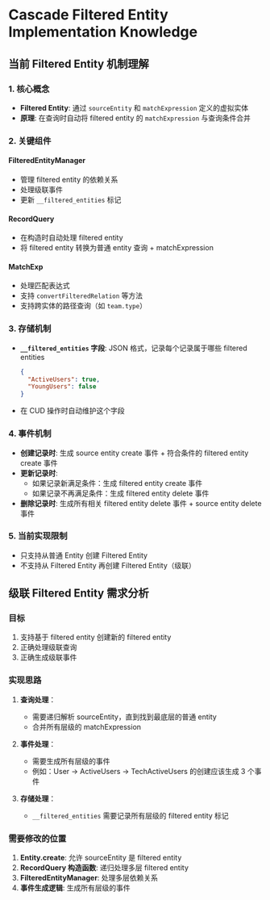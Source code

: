 # Cascade Filtered Entity Implementation Knowledge

## 当前 Filtered Entity 机制理解

### 1. 核心概念

- **Filtered Entity**: 通过 `sourceEntity` 和 `matchExpression` 定义的虚拟实体
- **原理**: 在查询时自动将 filtered entity 的 `matchExpression` 与查询条件合并

### 2. 关键组件

#### FilteredEntityManager
- 管理 filtered entity 的依赖关系
- 处理级联事件
- 更新 `__filtered_entities` 标记

#### RecordQuery
- 在构造时自动处理 filtered entity
- 将 filtered entity 转换为普通 entity 查询 + matchExpression

#### MatchExp
- 处理匹配表达式
- 支持 `convertFilteredRelation` 等方法
- 支持跨实体的路径查询（如 `team.type`）

### 3. 存储机制

- **`__filtered_entities` 字段**: JSON 格式，记录每个记录属于哪些 filtered entities
  ```json
  {
    "ActiveUsers": true,
    "YoungUsers": false
  }
  ```
- 在 CUD 操作时自动维护这个字段

### 4. 事件机制

- **创建记录时**: 生成 source entity create 事件 + 符合条件的 filtered entity create 事件
- **更新记录时**: 
  - 如果记录新满足条件：生成 filtered entity create 事件
  - 如果记录不再满足条件：生成 filtered entity delete 事件
- **删除记录时**: 生成所有相关 filtered entity delete 事件 + source entity delete 事件

### 5. 当前实现限制

- 只支持从普通 Entity 创建 Filtered Entity
- 不支持从 Filtered Entity 再创建 Filtered Entity（级联）

## 级联 Filtered Entity 需求分析

### 目标
1. 支持基于 filtered entity 创建新的 filtered entity
2. 正确处理级联查询
3. 正确生成级联事件

### 实现思路

1. **查询处理**：
   - 需要递归解析 sourceEntity，直到找到最底层的普通 entity
   - 合并所有层级的 matchExpression

2. **事件处理**：
   - 需要生成所有层级的事件
   - 例如：User -> ActiveUsers -> TechActiveUsers 的创建应该生成 3 个事件

3. **存储处理**：
   - `__filtered_entities` 需要记录所有层级的 filtered entity 标记

### 需要修改的位置

1. **Entity.create**: 允许 sourceEntity 是 filtered entity
2. **RecordQuery 构造函数**: 递归处理多层 filtered entity
3. **FilteredEntityManager**: 处理多层依赖关系
4. **事件生成逻辑**: 生成所有层级的事件 